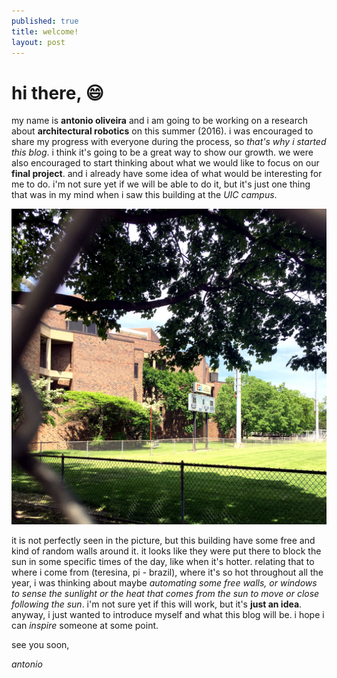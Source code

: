 ```yaml
---
published: true
title: welcome!
layout: post
---
```

# hi there, :smile:

my name is **antonio oliveira** and i am going to be working on a research about **architectural robotics** on this summer (2016). i was encouraged to share my progress with everyone during the process, so *that's why i started this blog*. i think it's going to be a great way to show our growth.
we were also encouraged to start thinking about what we would like to focus on our **final project**. and i already have some idea of what would be interesting for me to do. i'm not sure yet if we will be able to do it, but it's just one thing that was in my mind when i saw this building at the *UIC campus*.

![Image of Building at UIC Campus](https://raw.githubusercontent.com/jorgeuntd/jorgeuntd.github.io/master/images/building_at_uic.JPG)

it is not perfectly seen in the picture, but this building have some free and kind of random walls around it. it looks like they were put there to block the sun in some specific times of the day, like when it's hotter. relating that to where i come from (teresina, pi - brazil), where it's so hot throughout all the year, i was thinking about maybe *automating some free walls, or windows to sense the sunlight or the heat that comes from the sun to move or close following the sun*. i'm not sure yet if this will work, but it's **just an idea**. anyway, i just wanted to introduce myself and what this blog will be. i hope i can *inspire* someone at some point.

see you soon,

*antonio*
